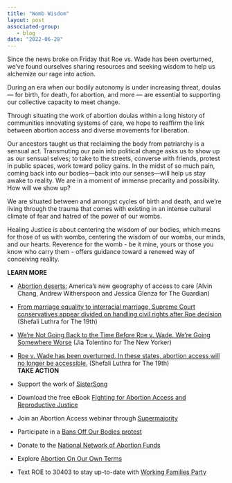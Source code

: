 ```yaml
---
title: "Womb Wisdom"
layout: post
associated-group:
   - blog
date: "2022-06-28"
---
```


Since the news broke on Friday that Roe vs. Wade has been overturned, we’ve found ourselves sharing resources and seeking wisdom to help us alchemize our rage into action.

During an era when our bodily autonomy is under increasing threat, doulas — for birth, for death, for abortion, and more — are essential to supporting our collective capacity to meet change.

Through situating the work of abortion doulas within a long history of communities innovating systems of care, we hope to reaffirm the link between abortion access and diverse movements for liberation.

Our ancestors taught us that reclaiming the body from patriarchy is a sensual act. Transmuting our pain into political change asks us to show up as our sensual selves; to take to the streets, converse with friends, protest in public spaces, work toward policy gains. In the midst of so much pain, coming back into our bodies—back into our senses—will help us stay awake to reality. We are in a moment of immense precarity and possibility. How will we show up?

We are situated between and amongst cycles of birth and death, and we’re living through the trauma that comes with existing in an intense cultural climate of fear and hatred of the power of our wombs.

  
Healing Justice is about centering the wisdom of our bodies, which means for those of us with wombs, centering the wisdom of our wombs, our minds, and our hearts. Reverence for the womb - be it mine, yours or those you know who carry them - offers guidance toward a renewed way of conceiving reality.

**LEARN MORE**

- [Abortion deserts:](https://www.theguardian.com/world/2022/jun/24/abortion-laws-by-state-map-clinics) America’s new geography of access to care (Alvin Chang, Andrew Witherspoon and Jessica Glenza for The Guardian)

- [From marriage equality to interracial marriage, Supreme Court conservatives appear divided on handling civil rights after Roe decision](https://19thnews.org/2022/06/supreme-court-conservatives-divided-civil-rights-after-abortion-decision/) (Shefali Luthra for The 19th)

- [We’re Not Going Back to the Time Before Roe v. Wade. We’re Going Somewhere Worse](https://www.newyorker.com/magazine/2022/07/04/we-are-not-going-back-to-the-time-before-roe-we-are-going-somewhere-worse) (Jia Tolentino for The New Yorker)

- [Roe v. Wade has been overturned. In these states, abortion access will no longer be accessible.](https://19thnews.org/2022/06/roe-v-wade-overturned-supreme-court-states-abortion-ban/?utm_campaign=57495c43a5-19th-newsletters-daily-0624&utm_medium=email&utm_source=The%2019th&utm_term=0_a35c3279be-57495c43a5-382755517) (Shefali Luthra for The 19th)  
    **TAKE ACTION**
- Support the work of [SisterSong](https://www.sistersong.net/)

- Download the free eBook [Fighting for Abortion Access and Reproductive Justice](https://www.versobooks.com/books/4140-we-organize-to-change-everything?mc_cid=e03ad116d3&mc_eid=49adfe5764&utm_campaign=abortion_free_ebook&utm_medium=email&utm_source=us_direct)

- Join an Abortion Access webinar through [Supermajority](https://www.mobilize.us/supermajority/?utm_campaign=volunteer&utm_source=w_nav)

- Participate in a [Bans Off Our Bodies protest](https://map.wewontgoback.com/?can_id=d93faf39728da617f23fd0abcf23ccf8&email_referrer=email_1585678&email_subject=we-will-defy-this-decision-take-action-now&link_id=7&source=wfp)

- Donate to the [National Network of Abortion Funds](https://secure.actblue.com/donate/wfp-for-abortion-funds?can_id=d93faf39728da617f23fd0abcf23ccf8&email_referrer=email_1585678&email_subject=we-will-defy-this-decision-take-action-now&link_id=0&refcode=NatEmail-20220624&refcodeEmailReferrer=email_1585678&source=email-join-jamie-mcleod-skinner-alessandra-biaggi-and-renee-bracey-sherman-this-sunday-2)

- Explore [Abortion On Our Own Terms](https://abortiononourownterms.org/?can_id=d93faf39728da617f23fd0abcf23ccf8&email_referrer=email_1585678&email_subject=we-will-defy-this-decision-take-action-now&link_id=5&source=email-join-jamie-mcleod-skinner-alessandra-biaggi-and-renee-bracey-sherman-this-sunday-2)

- Text ROE to 30403 to stay up-to-date with [Working Families Party](https://workingfamilies.org/)
